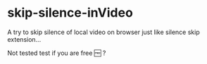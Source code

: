 # skip-silence-inVideo
A try to skip silence of local video on browser just like silence skip extension...

Not tested test if you are free 🆓 ?
